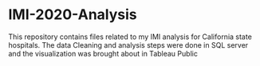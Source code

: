 # IMI-2020-Analysis
This repository contains files related to my IMI analysis for California state hospitals.
The data Cleaning and analysis steps were done in SQL server and the visualization was brought about in Tableau Public
